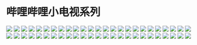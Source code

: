 # 哔哩哔哩小电视系列

![](https://cdn.jsdelivr.net/gh/2x-ercha/twikoo-magic@master/image/bilibilitv/[tv_doge].png)
![](https://cdn.jsdelivr.net/gh/2x-ercha/twikoo-magic@master/image/bilibilitv/[tv_亲亲].png)
![](https://cdn.jsdelivr.net/gh/2x-ercha/twikoo-magic@master/image/bilibilitv/[tv_偷笑].png)
![](https://cdn.jsdelivr.net/gh/2x-ercha/twikoo-magic@master/image/bilibilitv/[tv_再见].png)
![](https://cdn.jsdelivr.net/gh/2x-ercha/twikoo-magic@master/image/bilibilitv/[tv_冷漠].png)
![](https://cdn.jsdelivr.net/gh/2x-ercha/twikoo-magic@master/image/bilibilitv/[tv_发怒].png)
![](https://cdn.jsdelivr.net/gh/2x-ercha/twikoo-magic@master/image/bilibilitv/[tv_发财].png)
![](https://cdn.jsdelivr.net/gh/2x-ercha/twikoo-magic@master/image/bilibilitv/[tv_可爱].png)
![](https://cdn.jsdelivr.net/gh/2x-ercha/twikoo-magic@master/image/bilibilitv/[tv_吐血].png)
![](https://cdn.jsdelivr.net/gh/2x-ercha/twikoo-magic@master/image/bilibilitv/[tv_呆].png)
![](https://cdn.jsdelivr.net/gh/2x-ercha/twikoo-magic@master/image/bilibilitv/[tv_呕吐].png)
![](https://cdn.jsdelivr.net/gh/2x-ercha/twikoo-magic@master/image/bilibilitv/[tv_困].png)
![](https://cdn.jsdelivr.net/gh/2x-ercha/twikoo-magic@master/image/bilibilitv/[tv_坏笑].png)
![](https://cdn.jsdelivr.net/gh/2x-ercha/twikoo-magic@master/image/bilibilitv/[tv_大佬].png)
![](https://cdn.jsdelivr.net/gh/2x-ercha/twikoo-magic@master/image/bilibilitv/[tv_大哭].png)
![](https://cdn.jsdelivr.net/gh/2x-ercha/twikoo-magic@master/image/bilibilitv/[tv_委屈].png)
![](https://cdn.jsdelivr.net/gh/2x-ercha/twikoo-magic@master/image/bilibilitv/[tv_害羞].png)
![](https://cdn.jsdelivr.net/gh/2x-ercha/twikoo-magic@master/image/bilibilitv/[tv_尴尬].png)
![](https://cdn.jsdelivr.net/gh/2x-ercha/twikoo-magic@master/image/bilibilitv/[tv_微笑].png)
![](https://cdn.jsdelivr.net/gh/2x-ercha/twikoo-magic@master/image/bilibilitv/[tv_思考].png)
![](https://cdn.jsdelivr.net/gh/2x-ercha/twikoo-magic@master/image/bilibilitv/[tv_惊吓].png)
![](https://cdn.jsdelivr.net/gh/2x-ercha/twikoo-magic@master/image/bilibilitv/[tv_打脸].png)
![](https://cdn.jsdelivr.net/gh/2x-ercha/twikoo-magic@master/image/bilibilitv/[tv_抓狂].png)
![](https://cdn.jsdelivr.net/gh/2x-ercha/twikoo-magic@master/image/bilibilitv/[tv_抠鼻].png)
![](https://cdn.jsdelivr.net/gh/2x-ercha/twikoo-magic@master/image/bilibilitv/[tv_斜眼笑].png)
![](https://cdn.jsdelivr.net/gh/2x-ercha/twikoo-magic@master/image/bilibilitv/[tv_无奈].png)
![](https://cdn.jsdelivr.net/gh/2x-ercha/twikoo-magic@master/image/bilibilitv/[tv_晕].png)
![](https://cdn.jsdelivr.net/gh/2x-ercha/twikoo-magic@master/image/bilibilitv/[tv_流汗].png)
![](https://cdn.jsdelivr.net/gh/2x-ercha/twikoo-magic@master/image/bilibilitv/[tv_流泪].png)
![](https://cdn.jsdelivr.net/gh/2x-ercha/twikoo-magic@master/image/bilibilitv/[tv_流鼻血].png)
![](https://cdn.jsdelivr.net/gh/2x-ercha/twikoo-magic@master/image/bilibilitv/[tv_点赞].png)
![](https://cdn.jsdelivr.net/gh/2x-ercha/twikoo-magic@master/image/bilibilitv/[tv_生气].png)
![](https://cdn.jsdelivr.net/gh/2x-ercha/twikoo-magic@master/image/bilibilitv/[tv_生病].png)
![](https://cdn.jsdelivr.net/gh/2x-ercha/twikoo-magic@master/image/bilibilitv/[tv_疑问].png)
![](https://cdn.jsdelivr.net/gh/2x-ercha/twikoo-magic@master/image/bilibilitv/[tv_白眼].png)
![](https://cdn.jsdelivr.net/gh/2x-ercha/twikoo-magic@master/image/bilibilitv/[tv_皱眉].png)
![](https://cdn.jsdelivr.net/gh/2x-ercha/twikoo-magic@master/image/bilibilitv/[tv_目瞪口呆].png)
![](https://cdn.jsdelivr.net/gh/2x-ercha/twikoo-magic@master/image/bilibilitv/[tv_睡着].png)
![](https://cdn.jsdelivr.net/gh/2x-ercha/twikoo-magic@master/image/bilibilitv/[tv_笑哭].png)
![](https://cdn.jsdelivr.net/gh/2x-ercha/twikoo-magic@master/image/bilibilitv/[tv_腼腆].png)
![](https://cdn.jsdelivr.net/gh/2x-ercha/twikoo-magic@master/image/bilibilitv/[tv_色].png)
![](https://cdn.jsdelivr.net/gh/2x-ercha/twikoo-magic@master/image/bilibilitv/[tv_调侃].png)
![](https://cdn.jsdelivr.net/gh/2x-ercha/twikoo-magic@master/image/bilibilitv/[tv_调皮].png)
![](https://cdn.jsdelivr.net/gh/2x-ercha/twikoo-magic@master/image/bilibilitv/[tv_鄙视].png)
![](https://cdn.jsdelivr.net/gh/2x-ercha/twikoo-magic@master/image/bilibilitv/[tv_闭嘴].png)
![](https://cdn.jsdelivr.net/gh/2x-ercha/twikoo-magic@master/image/bilibilitv/[tv_难过].png)
![](https://cdn.jsdelivr.net/gh/2x-ercha/twikoo-magic@master/image/bilibilitv/[tv_馋].png)
![](https://cdn.jsdelivr.net/gh/2x-ercha/twikoo-magic@master/image/bilibilitv/[tv_鬼脸].png)
![](https://cdn.jsdelivr.net/gh/2x-ercha/twikoo-magic@master/image/bilibilitv/[tv_黑人问号].png)
![](https://cdn.jsdelivr.net/gh/2x-ercha/twikoo-magic@master/image/bilibilitv/[tv_鼓掌].png)

